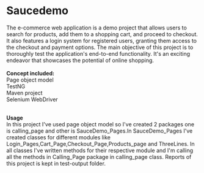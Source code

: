 # Saucedemo
The e-commerce web application is a demo project that allows users to search for products, add them to a shopping cart, and proceed to checkout. It also features a login system for registered users, granting them access to the checkout and payment options. The main objective of this project is to thoroughly test the application's end-to-end functionality. It's an exciting endeavor that showcases the potential of online shopping.<br>
<br>
**Concept included:**<br>
Page object model <br>
TestNG<br>
Maven project <br>
Selenium WebDriver<br>
<br>

**Usage** <br>
In this project I've used page object model so I've created 2 packages one is calling_page and other is SauceDemo_Pages.In SauceDemo_Pages I've created classes for different modules like Login_Pages,Cart_Page,Checkout_Page,Products_page and ThreeLines. In all classes I've written methods for their respective module and I'm calling all the methods in Calling_Page package in calling_page class. Reports of this project is kept in test-output folder.
